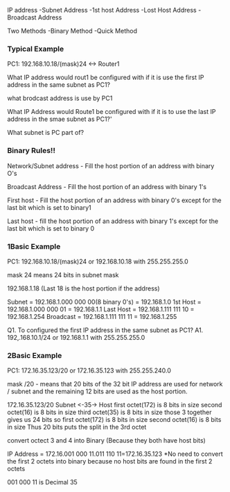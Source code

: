 IP address 
-Subnet Address
-1st host Address
-Lost Host Address
-Broadcast Address

Two Methods
-Binary Method
-Quick Method

### Typical Example

PC1: 192.168.10.18/(mask)24 <-> Router1

What IP address would rout1 be configured with if it is use the first IP address in the same subnet as PC1?

what brodcast address is use by PC1

What IP Address would Route1 be configured with if it is to use the last IP address in the smae subnet as PC1?'

What subnet is PC part of?

### Binary Rules!!
Network/Subnet address - Fill the host portion of an address with binary O's

Broadcast Address - Fill the host portion of an address with binary 1's

First host - Fill the host portion of an address with binary 0's except for the last bit which is set to binary1

Last host - fill the host portion of an address with binary 1's except for the last bit which is set to binary 0 


### 1Basic Example 

PC1: 192.168.10.18/(mask)24 or 192.168.10.18 with 255.255.255.0

mask 24 means 24 bits in subnet mask

192.168.1.18 (Last 18 is the host portion if the address)

Subnet    = 192.168.1.000 000 00(8 binary 0's) = 192.168.1.0
1st Host  = 192.168.1.000 000 01 = 192.168.1.1
Last Host = 192.168.1.111 111 10 = 192.168.1.254
Broadcast = 192.168.1.111 111 11 = 192.168.1.255

Q1. To configured the first IP address in the same subnet as PC1?
A1. 192,.168.10.1/24 or 192.168.1.1 with 255.255.255.0


### 2Basic Example

PC1: 172.16.35.123/20 or 172.16.35.123 with 255.255.240.0

mask /20 - means that 20 bits of the 32 bit IP address are used for network / subnet and the remaining 12 bits are used as the host portion.

172.16.35.123/20 Subnet <-35-> Host
first octet(172) is 8 bits in size
second octet(16) is 8 bits in size
third octet(35) is 8 bits in size
those 3 together gives us 24 bits
so
first octet(172) is 8 bits in size
second octet(16) is 8 bits in size
Thus 20 bits puts the split in the 3rd octet

convert octect 3 and 4 into Binary (Because they both have host bits)

IP Address = 172.16.001 000 11.011 110 11=172.16.35.123
*No need to convert the first 2 octets into binary because no host bits are found in the first 2 octets

001 000 11 is Decimal 35
